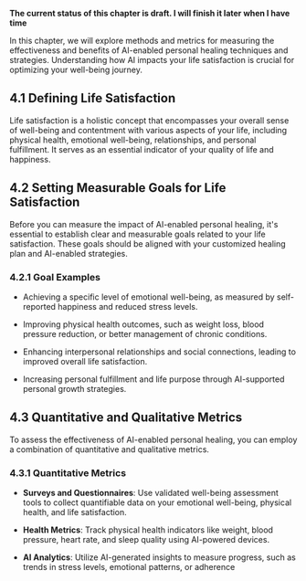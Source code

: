 **The current status of this chapter is draft. I will finish it later when I have time**

In this chapter, we will explore methods and metrics for measuring the effectiveness and benefits of AI-enabled personal healing techniques and strategies. Understanding how AI impacts your life satisfaction is crucial for optimizing your well-being journey.

4.1 Defining Life Satisfaction
------------------------------

Life satisfaction is a holistic concept that encompasses your overall sense of well-being and contentment with various aspects of your life, including physical health, emotional well-being, relationships, and personal fulfillment. It serves as an essential indicator of your quality of life and happiness.

4.2 Setting Measurable Goals for Life Satisfaction
--------------------------------------------------

Before you can measure the impact of AI-enabled personal healing, it's essential to establish clear and measurable goals related to your life satisfaction. These goals should be aligned with your customized healing plan and AI-enabled strategies.

### **4.2.1 Goal Examples**

* Achieving a specific level of emotional well-being, as measured by self-reported happiness and reduced stress levels.

* Improving physical health outcomes, such as weight loss, blood pressure reduction, or better management of chronic conditions.

* Enhancing interpersonal relationships and social connections, leading to improved overall life satisfaction.

* Increasing personal fulfillment and life purpose through AI-supported personal growth strategies.

4.3 Quantitative and Qualitative Metrics
----------------------------------------

To assess the effectiveness of AI-enabled personal healing, you can employ a combination of quantitative and qualitative metrics.

### **4.3.1 Quantitative Metrics**

* **Surveys and Questionnaires**: Use validated well-being assessment tools to collect quantifiable data on your emotional well-being, physical health, and life satisfaction.

* **Health Metrics**: Track physical health indicators like weight, blood pressure, heart rate, and sleep quality using AI-powered devices.

* **AI Analytics**: Utilize AI-generated insights to measure progress, such as trends in stress levels, emotional patterns, or adherence

